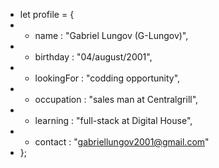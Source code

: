 - let profile = {
- - name : "Gabriel Lungov (G-Lungov)",
- - birthday : "04/august/2001",
- - lookingFor : "codding opportunity",
- - occupation : "sales man at Centralgrill",
- - learning : "full-stack at Digital House",
- - contact : "gabriellungov2001@gmail.com"
- };
